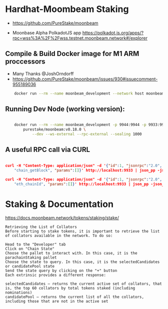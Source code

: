 # Hardhat-Moombeam Staking

- https://github.com/PureStake/moonbeam

- Moonbase Alpha PolkadotJS app
  https://polkadot.js.org/apps/?rpc=wss%3A%2F%2Fwss.testnet.moonbeam.network#/explorer

## Compile & Build Docker image for M1 ARM proccessors

- Many Thanks @JoshOrndorff
- https://github.com/PureStake/moonbeam/issues/930#issuecomment-955189036

```bash
    docker run --rm --name moonbeam_development --network host moonbeam-0.13.2-arm --dev --rpc-methods unsafe --rpc-external --ws-external --pool-limit 100000 --ws-port 9944 --rpc-cors all
```

## Running Dev Node (working version):

```bash

    docker run --rm --name moonbeam_development -p 9944:9944 -p 9933:9933 \
        purestake/moonbeam:v0.18.0 \
            --dev --ws-external --rpc-external --sealing 1000
```

## A useful RPC call via CURL

```json

curl -H "Content-Type: application/json" -d '{"id":1, "jsonrpc":"2.0", "method":
    "chain_getBlock", "params":[]}' http://localhost:9933 | json_pp -json_opt pretty,canonical

curl -H "Content-Type: application/json" -d '{"id":1, "jsonrpc":"2.0", "method":
    "eth_chainId", "params":[]}' http://localhost:9933 | json_pp -json_opt pretty,canonical

```

# Staking & Documentation

https://docs.moonbeam.network/tokens/staking/stake/

```
Retrieving the List of Collators
Before starting to stake tokens, it is important to retrieve the list of collators available in the network. To do so:

Head to the "Developer" tab
Click on "Chain State"
Choose the pallet to interact with. In this case, it is the parachainStaking pallet
Choose the state to query. In this case, it is the selectedCandidates or candidatePool state
Send the state query by clicking on the "+" button
Each extrinsic provides a different response:

selectedCandidates — returns the current active set of collators, that is, the top 60 collators by total tokens staked (including nominations)
candidatePool — returns the current list of all the collators, including those that are not in the active set
```
